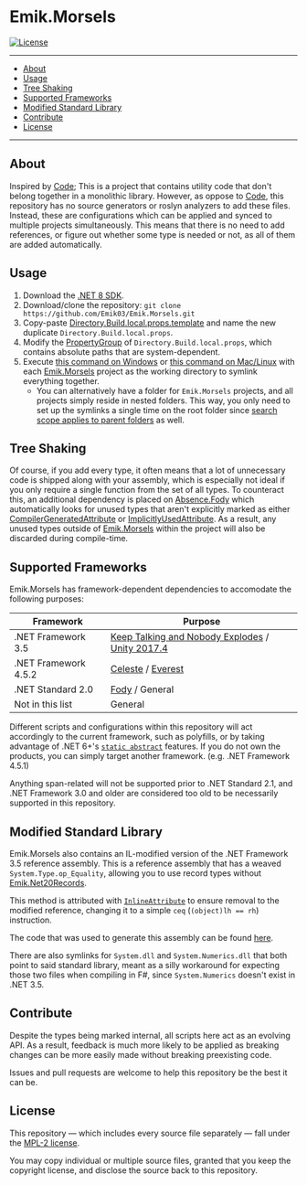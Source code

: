 # Emik.Morsels

[![License](https://img.shields.io/github/license/Emik03/Emik.Morsels.svg?style=flat)](https://github.com/Emik03/Emik.Morsels/blob/main/LICENSE)

---

- [About](#about)
- [Usage](#usage)
- [Tree Shaking](#tree-shaking)
- [Supported Frameworks](#supported-frameworks)
- [Modified Standard Library](#modified-standard-library)
- [Contribute](#contribute)
- [License](#license)

---

## About

Inspired by [Code](https://github.com/shaynevanasperen/Code/); This is a project that contains utility code that don't belong together in a monolithic library. However, as oppose to [Code](https://github.com/shaynevanasperen/Code/), this repository has no source generators or roslyn analyzers to add these files. Instead, these are configurations which can be applied and synced to multiple projects simultaneously. This means that there is no need to add references, or figure out whether some type is needed or not, as all of them are added automatically.

## Usage

1. Download the [.NET 8 SDK](https://dotnet.microsoft.com/en-us/download/dotnet/8.0).
2. Download/clone the repository: `git clone https://github.com/Emik03/Emik.Morsels.git`
3. Copy-paste [Directory.Build.local.props.template](https://github.com/Emik03/Emik.Morsels/blob/main/Directory.Build.local.props.template) and name the new duplicate `Directory.Build.local.props`.
4. Modify the [PropertyGroup](https://learn.microsoft.com/en-us/visualstudio/msbuild/propertygroup-element-msbuild?view=vs-2022) of `Directory.Build.local.props`, which contains absolute paths that are system-dependent.
5. Execute [this command on Windows](https://github.com/Emik03/Emik.Morsels/blob/main/Shell/symlink.bat) or [this command on Mac/Linux](https://github.com/Emik03/Emik.Morsels/blob/main/Shell/symlink.sh) with each [Emik.Morsels](https://github.com/Emik03/Emik.Morsels) project as the working directory to symlink everything together.
    - You can alternatively have a folder for `Emik.Morsels` projects, and all projects simply reside in nested folders. This way, you only need to set up the symlinks a single time on the root folder since [search scope applies to parent folders](https://learn.microsoft.com/en-us/visualstudio/msbuild/customize-your-build?view=vs-2022#search-scope) as well.

## Tree Shaking

Of course, if you add every type, it often means that a lot of unnecessary code is shipped along with your assembly, which is especially not ideal if you only require a single function from the set of all types. To counteract this, an additional dependency is placed on [Absence.Fody](https://github.com/Emik03/Absence.Fody/) which automatically looks for unused types that aren't explicitly marked as either [CompilerGeneratedAttribute](https://learn.microsoft.com/en-us/dotnet/api/system.runtime.compilerservices.compilergeneratedattribute?view=net-7.0) or [ImplicitlyUsedAttribute](https://www.jetbrains.com/help/resharper/Reference__Code_Annotation_Attributes.html#UsedImplicitlyAttribute). As a result, any unused types outside of [Emik.Morsels](https://github.com/Emik03/Emik.Morsels) within the project will also be discarded during compile-time.

## Supported Frameworks

Emik.Morsels has framework-dependent dependencies to accomodate the following purposes:

| Framework            | Purpose                                                                                                                         |
|----------------------|---------------------------------------------------------------------------------------------------------------------------------|
| .NET Framework 3.5   | [Keep Talking and Nobody Explodes](https://keeptalkinggame.com/) / [Unity 2017.4](https://unity3d.com/unity/whats-new/2017.4.0) |
| .NET Framework 4.5.2 | [Celeste](https://www.celestegame.com/) / [Everest](https://everestapi.github.io/)                                              |
| .NET Standard 2.0    | [Fody](https://github.com/Fody/Home) / General                                                                                  |
| Not in this list     | General                                                                                                                         |

Different scripts and configurations within this repository will act accordingly to the current framework, such as polyfills, or by taking advantage of .NET 6+'s [`static abstract`](https://learn.microsoft.com/en-us/dotnet/core/compatibility/core-libraries/6.0/static-abstract-interface-methods) features. If you do not own the products, you can simply target another framework. (e.g. .NET Framework 4.5.1)

Anything span-related will not be supported prior to .NET Standard 2.1, and .NET Framework 3.0 and older are considered too old to be necessarily supported in this repository.

## Modified Standard Library

Emik.Morsels also contains an IL-modified version of the .NET Framework 3.5 reference assembly. This is a reference assembly that has a weaved `System.Type.op_Equality`, allowing you to use record types without [Emik.Net20Records](https://github.com/Emik03/Emik.Net20Records).

This method is attributed with [`InlineAttribute`](https://github.com/oleg-st/InlineMethod.Fody) to ensure removal to the modified reference, changing it to a simple `ceq` (`(object)lh == rh`) instruction.

The code that was used to generate this assembly can be found [here](https://gist.github.com/Emik03/d88efe49a874b7d5f45e4bfb96fa541f).

There are also symlinks for `System.dll` and `System.Numerics.dll` that both point to said standard library, meant as a silly workaround for expecting those two files when compiling in F#, since `System.Numerics` doesn't exist in .NET 3.5.

## Contribute

Despite the types being marked internal, all scripts here act as an evolving API. As a result, feedback is much more likely to be applied as breaking changes can be more easily made without breaking preexisting code.

Issues and pull requests are welcome to help this repository be the best it can be.

## License

This repository — which includes every source file separately — fall under the [MPL-2 license](https://www.mozilla.org/en-US/MPL/2.0/).

You may copy individual or multiple source files, granted that you keep the copyright license, and disclose the source back to this repository.
